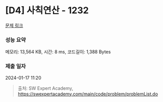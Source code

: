 # [D4] 사칙연산 - 1232 

[문제 링크](https://swexpertacademy.com/main/code/problem/problemDetail.do?contestProbId=AV141J8KAIcCFAYD) 

### 성능 요약

메모리: 13,564 KB, 시간: 8 ms, 코드길이: 1,388 Bytes

### 제출 일자

2024-01-17 11:20



> 출처: SW Expert Academy, https://swexpertacademy.com/main/code/problem/problemList.do